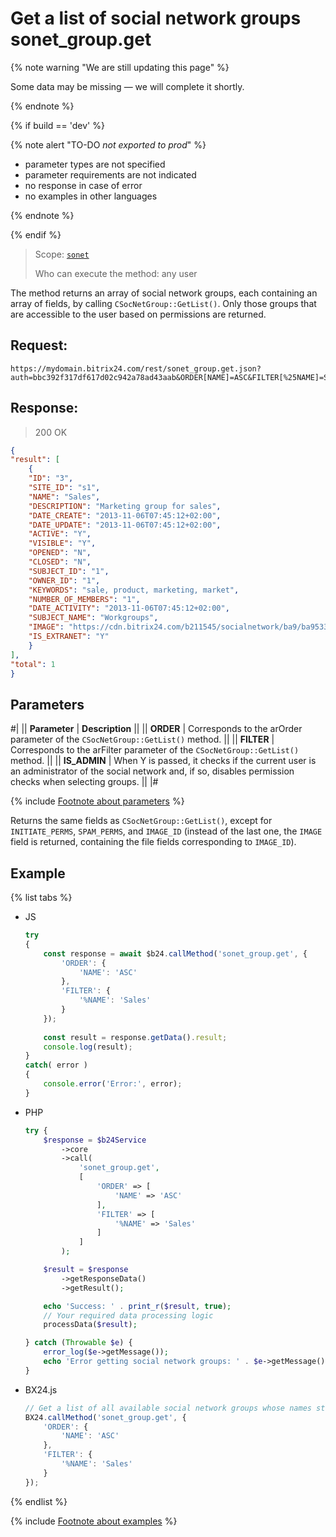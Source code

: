 # Get a list of social network groups sonet_group.get

{% note warning "We are still updating this page" %}

Some data may be missing — we will complete it shortly.

{% endnote %}

{% if build == 'dev' %}

{% note alert "TO-DO _not exported to prod_" %}

- parameter types are not specified
- parameter requirements are not indicated
- no response in case of error
- no examples in other languages

{% endnote %}

{% endif %}

> Scope: [`sonet`](../scopes/permissions.md)
>
> Who can execute the method: any user

The method returns an array of social network groups, each containing an array of fields, by calling `CSocNetGroup::GetList()`. Only those groups that are accessible to the user based on permissions are returned.

## Request:

```
https://mydomain.bitrix24.com/rest/sonet_group.get.json?auth=bbc392f317df617d02c942a78ad43aab&ORDER[NAME]=ASC&FILTER[%25NAME]=Sales
```

## Response:

>200 OK

```json
{
"result": [
    {
    "ID": "3",
    "SITE_ID": "s1",
    "NAME": "Sales",
    "DESCRIPTION": "Marketing group for sales",
    "DATE_CREATE": "2013-11-06T07:45:12+02:00",
    "DATE_UPDATE": "2013-11-06T07:45:12+02:00",
    "ACTIVE": "Y",
    "VISIBLE": "Y",
    "OPENED": "N",
    "CLOSED": "N",
    "SUBJECT_ID": "1",
    "OWNER_ID": "1",
    "KEYWORDS": "sale, product, marketing, market",
    "NUMBER_OF_MEMBERS": "1",
    "DATE_ACTIVITY": "2013-11-06T07:45:12+02:00",
    "SUBJECT_NAME": "Workgroups",
    "IMAGE": "https://cdn.bitrix24.com/b211545/socialnetwork/ba9/ba9533b38f60ade077b64f06a60d7082/2.jpg",
    "IS_EXTRANET": "Y"
    }
],
"total": 1
}
```

## Parameters

#|
|| **Parameter** | **Description** ||
|| **ORDER** | Corresponds to the arOrder parameter of the `CSocNetGroup::GetList()` method. ||
|| **FILTER** | Corresponds to the arFilter parameter of the `CSocNetGroup::GetList()` method. ||
|| **IS_ADMIN** | When Y is passed, it checks if the current user is an administrator of the social network and, if so, disables permission checks when selecting groups. ||
|#

{% include [Footnote about parameters](../../_includes/required.md) %}

Returns the same fields as `CSocNetGroup::GetList()`, except for `INITIATE_PERMS`, `SPAM_PERMS`, and `IMAGE_ID` (instead of the last one, the `IMAGE` field is returned, containing the file fields corresponding to `IMAGE_ID`).

## Example

{% list tabs %}

- JS

    ```js
    try
    {
    	const response = await $b24.callMethod('sonet_group.get', {
    		'ORDER': {
    			'NAME': 'ASC'
    		},
    		'FILTER': {
    			'%NAME': 'Sales'
    		}
    	});
    	
    	const result = response.getData().result;
    	console.log(result);
    }
    catch( error )
    {
    	console.error('Error:', error);
    }
    ```

- PHP

    ```php
    try {
        $response = $b24Service
            ->core
            ->call(
                'sonet_group.get',
                [
                    'ORDER' => [
                        'NAME' => 'ASC'
                    ],
                    'FILTER' => [
                        '%NAME' => 'Sales'
                    ]
                ]
            );
    
        $result = $response
            ->getResponseData()
            ->getResult();
    
        echo 'Success: ' . print_r($result, true);
        // Your required data processing logic
        processData($result);
    
    } catch (Throwable $e) {
        error_log($e->getMessage());
        echo 'Error getting social network groups: ' . $e->getMessage();
    }
    ```

- BX24.js

    ```js
    // Get a list of all available social network groups whose names start with the substring "Sales", sorted by name in alphabetical order
    BX24.callMethod('sonet_group.get', {
        'ORDER': {
            'NAME': 'ASC'
        },
        'FILTER': {
            '%NAME': 'Sales'
        }
    });
    ```

{% endlist %}

{% include [Footnote about examples](../../_includes/examples.md) %}